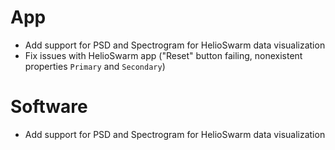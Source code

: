 # App

- Add support for PSD and Spectrogram for HelioSwarm data visualization
- Fix issues with HelioSwarm app ("Reset" button failing, nonexistent properties `Primary` and `Secondary`)

# Software

- Add support for PSD and Spectrogram for HelioSwarm data visualization
